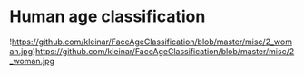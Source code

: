 # Human age classification 

!https://github.com/kleinar/FaceAgeClassification/blob/master/misc/2_woman.jpg)https://github.com/kleinar/FaceAgeClassification/blob/master/misc/2_woman.jpg
